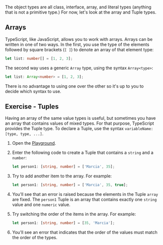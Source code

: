 The object types are all class, interface, array, and literal types (anything that is not a primitive type.) For now, let's look at the array and Tuple types.

## Arrays

TypeScript, like JavaScript, allows you to work with arrays. Arrays can be written in one of two ways. In the first, you use the type of the elements followed by square brackets (`[ ]`) to denote an array of that element type:

```typescript
let list: number[] = [1, 2, 3];
```

The second way uses a generic `Array` type, using the syntax `Array<type>`:

```typescript
let list: Array<number> = [1, 2, 3];
```

There is no advantage to using one over the other so it's up to you to decide which syntax to use.

## Exercise - Tuples

Having an array of the same value types is useful, but sometimes you have an array that contains values of mixed types. For that purpose, TypeScript provides the Tuple type. To declare a Tuple, use the syntax `variableName: [type, type, ...]`.

1. Open the [Playground](https://www.typescriptlang.org/play).
1. Enter the following code to create a Tuple that contains a `string` and a `number`:

    ```typescript
    let person1: [string, number] = ['Marcia', 35];
    ```
    
1. Try to add another item to the array. For example:

    ```typescript
    let person1: [string, number] = ['Marcia', 35, true];
    ```
    
1. You'll see that an error is raised because the elements in the Tuple `array` are fixed. The `person1` Tuple is an array that contains exactly one `string` value and one `numeric` value.
1. Try switching the order of the items in the array. For example:

    ```typescript
    let person1: [string, number] = [35, 'Marcia'];
    ```

1. You'll see an error that indicates that the order of the values must match the order of the types.
